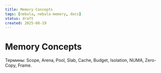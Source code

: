 ```yaml
---
title: Memory Concepts
tags: [nebula, nebula-memory, docs]
status: draft
created: 2025-08-19
---
```


# Memory Concepts

Термины: Scope, Arena, Pool, Slab, Cache, Budget, Isolation, NUMA, Zero-Copy, Frame.
